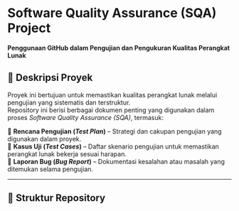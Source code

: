 # Software Quality Assurance (SQA) Project  
**Penggunaan GitHub dalam Pengujian dan Pengukuran Kualitas Perangkat Lunak**  

## 📌 Deskripsi Proyek  
Proyek ini bertujuan untuk memastikan kualitas perangkat lunak melalui pengujian yang sistematis dan terstruktur.  
Repository ini berisi berbagai dokumen penting yang digunakan dalam proses *Software Quality Assurance (SQA)*, termasuk:  

📌 **Rencana Pengujian (*Test Plan*)** – Strategi dan cakupan pengujian yang digunakan dalam proyek.  
📌 **Kasus Uji (*Test Cases*)** – Daftar skenario pengujian untuk memastikan perangkat lunak bekerja sesuai harapan.  
📌 **Laporan Bug (*Bug Report*)** – Dokumentasi kesalahan atau masalah yang ditemukan selama pengujian.  

---

## 📂 Struktur Repository  
